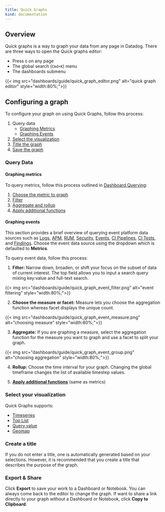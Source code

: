 ```yaml
---
title: Quick Graphs
kind: documentation
---
```


## Overview

Quick graphs is a way to graph your data from any page in Datadog. There are three ways to open the Quick graphs editor:

* Press `G` on any page
* The global search (`Cmd+K`) menu
* The dashboards submenu

{{< img src="dashboards/guide/quick_graph_editor.png" alt="quick graph editor" style="width:80%;">}}

## Configuring a graph

To configure your graph on using Quick Graphs, follow this process:

1. Query data
    * [Graphing Metrics](#graphing-metrics)
    * [Graphing Events](#graphing-events)
2. [Select the visualization](#select-your-visualization)
3. [Title the graph](#create-a-title)
4. [Save the graph](#export)

### Query Data

#### Graphing metrics

To query metrics, follow this process outlined in [Dashboard Querying][1]:
1. [Choose the metric to graph][1]
2. [Filter][2]
3. [Aggregate and rollup][3]
4. [Apply additional functions][4]

#### Graphing events
This section provides a brief overview of querying event platform data sources such as [Logs][5], [APM][6], [RUM][7], [Security][8], [Events][9], [CI Pipelines][10], [CI Tests][11], and [Findings][12]. Choose the event data source using the dropdown which is defaulted to **Metrics**. 

To query event data, follow this process:
1. **Filter:** Narrow down, broaden, or shift your focus on the subset of data of current interest. The top field allows you to input a search query mixing key:value and full-text search. 

{{< img src="dashboards/guide/quick_graph_event_filter.png" alt="event filtering" style="width:80%;">}}

2. **Choose the measure or facet:** Measure lets you choose the aggregation function whereas facet displays the unique count. 

{{< img src="dashboards/guide/quick_graph_event_measure.png" alt="choosing measure" style="width:80%;">}}

3. **Aggregate:** If you are graphing a measure, select the aggregation function for the measure you want to graph and use a facet to split your graph.

{{< img src="dashboards/guide/quick_graph_event_group.png" alt="choosing aggregation" style="width:80%;">}}

4. **Rollup:** Choose the time interval for your graph. Changing the global timeframe changes the list of available timestep values.

5. **[Apply additional functions][4]** (same as metrics)

### Select your visualization


Quick Graphs supports:
* [Timeseries][13]
* [Top List][14]
* [Query value][15]
* [Geomap][16]

### Create a title

If you do not enter a title, one is automatically generated based on your selections. However, it is recommended that you create a title that describes the purpose of the graph.

### Export & Share

Click **Export** to save your work to a Dashboard or Notebook. You can always come back to the editor to change the graph. If want to share a link directly to your graph without a Dashboard or Notebook, click **Copy to Clipboard**.

[1]: dashboards/querying/#choose-the-metric-to-graph
[2]: /dashboards/querying/#filter
[3]: /dashboards/querying/#aggregate-and-rollup
[4]: /dashboards/querying/#advanced-graphing
[5]: /logs/explorer/
[6]: /tracing/trace_search_and_analytics/
[7]: /real_user_monitoring/explorer/search/
[8]: /security_platform/explorer/
[9]: /events/
[10]: /continuous_integration/explore_pipelines/
[11]: /continuous_integration/explore_tests/
[12]: /security_platform/cspm/findings/
[13]: /dashboards/widgets/timeseries/
[14]: /dashboards/widgets/top_list/
[15]: /dashboards/widgets/query_value/
[16]: /dashboards/widgets/geomap/
